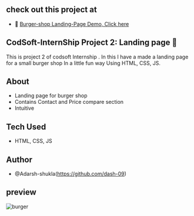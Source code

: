 ## check out this project at
- 🔗 <a href="https://cod-soft-intern-ship-burger-shop.vercel.app/" target='_blank'>Burger-shop Landing-Page Demo, Click here</a>
## CodSoft-InternShip Project 2: Landing page 📛
This is project 2 of codsoft Internship . In this I have a made a landing page for a small burger shop In a little fun way Using HTML, CSS, JS.   
## About 
- Landing page for burger shop
- Contains Contact and Price compare section
- Intuitive
## Tech Used
- HTML, CSS, JS
## Author
- @Adarsh-shukla(https://github.com/dash-09)

## preview
 
![burger](https://github.com/dash-09/CodSoft-InternShip/assets/74849401/2e72a95b-edb7-4ed5-8a6e-b6ddab708812)
